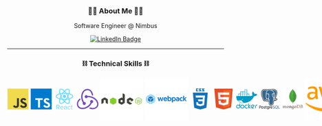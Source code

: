 <div align="center">
<h3> 👩‍💻 About Me 👩‍💻 </h3> 
      <p>  Software Engineer @ Nimbus  </p>
<!--       <p> 👟 Sneaker Collector, 🐶 Dog Mom, 🏋️ Fitness Enthusiast </p> -->
      <a href="https://www.linkedin.com/in/madeline-doctor/" target="_blank">
      <img src="https://img.shields.io/badge/LinkedIn-blue?style=for-the-badge&logo=linkedin&logoColor=white" alt="LinkedIn Badge"/>
</a>
</div>

---
<div align="center">
      <h3> ⛓️ Technical Skills ⛓️ </h3>
      <div align="center" style="display: flex; align-items: center;">
        <img align="center" src="https://github.com/devicons/devicon/blob/master/icons/javascript/javascript-original.svg" title="JavaScript" alt="JavaScript" width="50" height="50"/>&nbsp;
        <img align="center" src="https://github.com/devicons/devicon/blob/1119b9f84c0290e0f0b38982099a2bd027a48bf1/icons/typescript/typescript-original.svg" title="TypeScript" alt="TypeScript" width="50" height="50"/>&nbsp;
        <img align="center" src="https://github.com/devicons/devicon/blob/master/icons/react/react-original-wordmark.svg" title="React" alt="React" width="50" height="50"/>&nbsp;
        <img align="center" src="https://github.com/devicons/devicon/blob/master/icons/redux/redux-original.svg" title="Redux" alt="Redux " width="50" height="50"/>&nbsp;
        <img align="center" src="https://github.com/devicons/devicon/blob/master/icons/nodejs/nodejs-original-wordmark.svg" title="NodeJS" alt="NodeJS" width="100" height="100"/>&nbsp;
        <img align="center" src="https://github.com/devicons/devicon/blob/1119b9f84c0290e0f0b38982099a2bd027a48bf1/icons/webpack/webpack-original-wordmark.svg" title="Webpack" alt="Webpack" width="100" height="100"/>&nbsp;
        <br/>
        <img align="center" src="https://github.com/devicons/devicon/blob/master/icons/css3/css3-plain-wordmark.svg"  title="CSS3" alt="CSS" width="50" height="50"/>&nbsp;
        <img align="center" src="https://github.com/devicons/devicon/blob/master/icons/html5/html5-original.svg" title="HTML5" alt="HTML" width="50" height="50"/>&nbsp;
        <img align="center" src="https://github.com/devicons/devicon/blob/master/icons/docker/docker-plain-wordmark.svg" title="Docker" alt="Docker" width="50" height="50"/>&nbsp;
        <img align="center" src="https://github.com/devicons/devicon/blob/1119b9f84c0290e0f0b38982099a2bd027a48bf1/icons/postgresql/postgresql-original-wordmark.svg" title="Postgresql" alt="Postgresql" width="50" height="50"/>&nbsp;
        <img align="center" src="https://github.com/devicons/devicon/blob/1119b9f84c0290e0f0b38982099a2bd027a48bf1/icons/mongodb/mongodb-original-wordmark.svg" title="MongoDB" alt="MongoDB" width="50" height="50"/>&nbsp;
        <img align="center" src="https://github.com/devicons/devicon/blob/master/icons/amazonwebservices/amazonwebservices-plain-wordmark.svg" title="AWS" alt="AWS" width="100" height="100"/>&nbsp;
        <img align="center" src="https://github.com/devicons/devicon/blob/master/icons/git/git-original-wordmark.svg" title="Git" alt="Git" width="100" height="100"/>
      </div>
</div>
